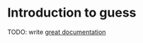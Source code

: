 # Introduction to guess

TODO: write [great documentation](http://jacobian.org/writing/great-documentation/what-to-write/)
